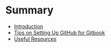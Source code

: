 # Summary

* [Introduction](README.md)
* [Tips on Setting Up GitHub for Gitbook](setup_gitbook_github.md)
* [Useful Resources](Useful_Resources.md)
 


